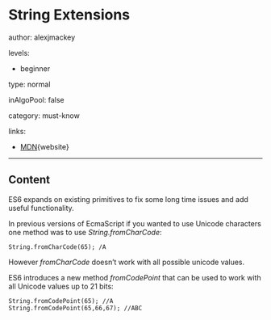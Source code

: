# String Extensions
author: alexjmackey

levels:

  - beginner

type: normal

inAlgoPool: false

category: must-know

links:

  - [MDN](https://developer.mozilla.org/en/docs/Web/JavaScript/Reference/Global_Objects/String/fromCharCode){website}

---
## Content

ES6 expands on existing primitives to fix some long time issues and add useful functionality. 

In previous versions of EcmaScript if you wanted to use Unicode characters one method was to use *String.fromCharCode*:

```
String.fromCharCode(65); /A
```

However *fromCharCode* doesn’t work with all possible unicode values.

ES6 introduces a new method *fromCodePoint* that can be used to work with all Unicode values up to 21 bits:

```
String.fromCodePoint(65); //A
String.fromCodePoint(65,66,67); //ABC
```
